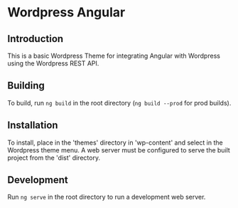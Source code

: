 # Wordpress Angular

## Introduction

This is a basic Wordpress Theme for integrating Angular with Wordpress using the Wordpress REST API.

## Building
To build, run `ng build` in the root directory (`ng build --prod` for prod builds).

## Installation
To install, place in the 'themes' directory in 'wp-content' and select in the Wordpress theme menu. A web server must be configured to serve the built project from the 'dist' directory.

## Development 
Run `ng serve` in the root directory to run a development web server.

